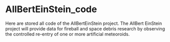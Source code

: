 # AllBertEinStein_code

Here are stored all code of the AllBertEinStein project.
The AllBert EinStein project will provide data for fireball and space debris research by observing the controlled re-entry of one or more artificial meteoroids. 
